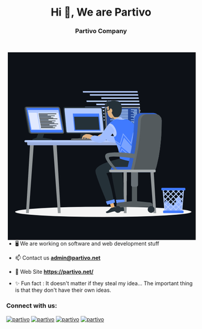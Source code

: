 <h1 align="center">Hi 👋, We are Partivo</h1>
<h3 align="center">Partivo Company</h3>

<br>

<p><img align="right" src="https://github.com/Partivo/.github/blob/master/profile/animation_500_kxa883sd.gif" alt="partivo" /></p>


- 🖥️ We are working on software and web development stuff

- 📫 Contact us **admin@partivo.net**

- 🔗 Web Site **https://partivo.net/**

- ✨	 Fun fact : It doesn't matter if they steal my idea... The important thing is that they don't have their own ideas.


<h3 align="left">Connect with us:</h3>
<p align="left">
  <a href="https://tr.linkedin.com/company/partivo?" target="blank"><img align="center"
      src="https://raw.githubusercontent.com/rahuldkjain/github-profile-readme-generator/master/src/images/icons/Social/linked-in-alt.svg"
      alt="partivo" height="30" width="40" /></a> 
  <a href="https://www.instagram.com/partivocomp/" target="blank"><img align="center"
      src="https://raw.githubusercontent.com/rahuldkjain/github-profile-readme-generator/master/src/images/icons/Social/instagram.svg"
      alt="partivo" height="30" width="40" /></a> 
  <a href="https://www.r10.net/profil/161321-partivo.html" target="blank"><img align="center"
      src="https://cdn.r10.net/modern/img/svg/rokito-light.svg"
      alt="partivo" height="30" width="40" /></a> 
 <a href="https://twitter.com/" target="blank"><img align="center"
      src="https://raw.githubusercontent.com/rahuldkjain/github-profile-readme-generator/master/src/images/icons/Social/twitter.svg"
      alt="partivo" height="30" width="40" /></a> 
</p>

<br>

